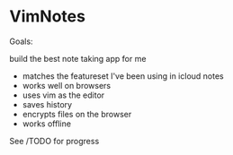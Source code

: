 
# VimNotes

Goals:

build the best note taking app for me

* matches the featureset I've been using in icloud notes
* works well on browsers
* uses vim as the editor
* saves history
* encrypts files on the browser
* works offline

See /TODO for progress
